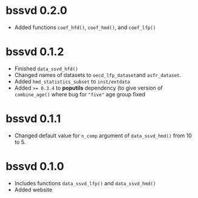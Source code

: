 
# bssvd 0.2.0

* Added functions `coef_hfd()`, `coef_hmd()`, and `coef_lfp()`

# bssvd 0.1.2

* Finished `data_ssvd_hfd()`
* Changed names of datasets to `oecd_lfp_dataset`and `asfr_dataset`.
* Added `hmd_statistics_subset` to `inst/extdata`
* Added `>= 0.3.4` to **poputils** dependency (to give version of
  `combine_age()` where bug for `"five"` age group fixed


# bssvd 0.1.1

* Changed default value for `n_comp` argument of `data_ssvd_hmd()`
  from 10 to 5.

# bssvd 0.1.0

* Includes functions `data_ssvd_lfp()` and `data_ssvd_hmd()`
* Added website

